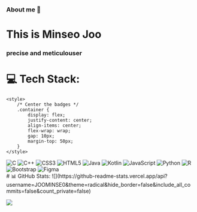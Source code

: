 ### About me 👋

<h1 align="left">This is Minseo Joo</h1>
<h3 align="left">precise and meticulouser</h3> 


# 💻 Tech Stack:
    <style>
        /* Center the badges */
        .container {
            display: flex;
            justify-content: center;
            align-items: center;
            flex-wrap: wrap;
            gap: 10px;
            margin-top: 50px;
        }
    </style>
</head>
<body>
    <div class="container">
        <!-- Replace the URLs with your badge URLs -->
        <img src="https://img.shields.io/badge/c-%2300599C.svg?style=for-the-badge&logo=c&logoColor=white" alt="C">
        <img src="https://img.shields.io/badge/c++-%2300599C.svg?style=for-the-badge&logo=c%2B%2B&logoColor=white" alt="C++">
        <img src="https://img.shields.io/badge/css3-%231572B6.svg?style=for-the-badge&logo=css3&logoColor=white" alt="CSS3">
        <img src="https://img.shields.io/badge/html5-%23E34F26.svg?style=for-the-badge&logo=html5&logoColor=white" alt="HTML5">
        <img src="https://img.shields.io/badge/java-%23ED8B00.svg?style=for-the-badge&logo=java&logoColor=white" alt="Java">
        <img src="https://img.shields.io/badge/kotlin-%230095D5.svg?style=for-the-badge&logo=kotlin&logoColor=white" alt="Kotlin">
        <img src="https://img.shields.io/badge/javascript-%23323330.svg?style=for-the-badge&logo=javascript&logoColor=%23F7DF1E" alt="JavaScript">
        <img src="https://img.shields.io/badge/python-3670A0?style=for-the-badge&logo=python&logoColor=ffdd54" alt="Python">
        <img src="https://img.shields.io/badge/r-%23276DC3.svg?style=for-the-badge&logo=r&logoColor=white" alt="R">
        <img src="https://img.shields.io/badge/bootstrap-%23563D7C.svg?style=for-the-badge&logo=bootstrap&logoColor=white" alt="Bootstrap">
        <img src="https://img.shields.io/badge/figma-%23F24E1E.svg?style=for-the-badge&logo=figma&logoColor=white" alt="Figma">
    </div>
</body>
# 📊 GitHub Stats:
![](https://github-readme-stats.vercel.app/api?username=JOOMINSE0&theme=radical&hide_border=false&include_all_commits=false&count_private=false)<br/>

[![](https://visitcount.itsvg.in/api?id=JOOMINSE0&icon=0&color=0)](https://visitcount.itsvg.in)



